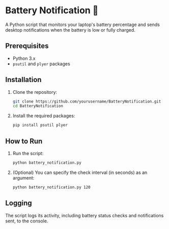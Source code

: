 # Battery Notification 🔋

A Python script that monitors your laptop's battery percentage and sends desktop notifications when the battery is low or fully charged.

## Prerequisites
- Python 3.x
- `psutil` and `plyer` packages

## Installation
1. Clone the repository:
   ```bash
   git clone https://github.com/yourusername/BatteryNotification.git
   cd BatteryNotification
   ```
2. Install the required packages:
   ```bash
   pip install psutil plyer
   ```

## How to Run
1. Run the script:
   ```bash
   python battery_notification.py
   ```

2. (Optional) You can specify the check interval (in seconds) as an argument:
   ```bash
   python battery_notification.py 120
   ```

## Logging
The script logs its activity, including battery status checks and notifications sent, to the console.